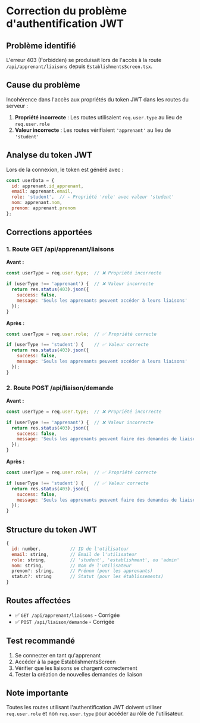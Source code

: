 # Correction du problème d'authentification JWT

## Problème identifié
L'erreur 403 (Forbidden) se produisait lors de l'accès à la route `/api/apprenant/liaisons` depuis `EstablishmentsScreen.tsx`.

## Cause du problème
Incohérence dans l'accès aux propriétés du token JWT dans les routes du serveur :

1. **Propriété incorrecte** : Les routes utilisaient `req.user.type` au lieu de `req.user.role`
2. **Valeur incorrecte** : Les routes vérifiaient `'apprenant'` au lieu de `'student'`

## Analyse du token JWT
Lors de la connexion, le token est généré avec :
```javascript
const userData = {
  id: apprenant.id_apprenant,
  email: apprenant.email,
  role: 'student',  // ← Propriété 'role' avec valeur 'student'
  nom: apprenant.nom,
  prenom: apprenant.prenom
};
```

## Corrections apportées

### 1. Route GET /api/apprenant/liaisons
**Avant :**
```javascript
const userType = req.user.type;  // ❌ Propriété incorrecte

if (userType !== 'apprenant') {  // ❌ Valeur incorrecte
  return res.status(403).json({
    success: false,
    message: 'Seuls les apprenants peuvent accéder à leurs liaisons'
  });
}
```

**Après :**
```javascript
const userType = req.user.role;  // ✅ Propriété correcte

if (userType !== 'student') {    // ✅ Valeur correcte
  return res.status(403).json({
    success: false,
    message: 'Seuls les apprenants peuvent accéder à leurs liaisons'
  });
}
```

### 2. Route POST /api/liaison/demande
**Avant :**
```javascript
const userType = req.user.type;  // ❌ Propriété incorrecte

if (userType !== 'apprenant') {  // ❌ Valeur incorrecte
  return res.status(403).json({
    success: false,
    message: 'Seuls les apprenants peuvent faire des demandes de liaison'
  });
}
```

**Après :**
```javascript
const userType = req.user.role;  // ✅ Propriété correcte

if (userType !== 'student') {    // ✅ Valeur correcte
  return res.status(403).json({
    success: false,
    message: 'Seuls les apprenants peuvent faire des demandes de liaison'
  });
}
```

## Structure du token JWT
```javascript
{
  id: number,           // ID de l'utilisateur
  email: string,        // Email de l'utilisateur
  role: string,         // 'student', 'establishment', ou 'admin'
  nom: string,          // Nom de l'utilisateur
  prenom?: string,      // Prénom (pour les apprenants)
  statut?: string       // Statut (pour les établissements)
}
```

## Routes affectées
- ✅ `GET /api/apprenant/liaisons` - Corrigée
- ✅ `POST /api/liaison/demande` - Corrigée

## Test recommandé
1. Se connecter en tant qu'apprenant
2. Accéder à la page EstablishmentsScreen
3. Vérifier que les liaisons se chargent correctement
4. Tester la création de nouvelles demandes de liaison

## Note importante
Toutes les routes utilisant l'authentification JWT doivent utiliser `req.user.role` et non `req.user.type` pour accéder au rôle de l'utilisateur.
